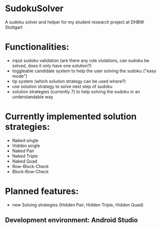 # SudokuSolver
A sudoku solver and helper for my student research project at DHBW Stuttgart

# Functionalities:
- input sudoku validation (are there any rule violations, can sudoku be solved, does it only have one solution?)
- toggleable candidate system to help the user solving the sudoku ("easy mode")
- tip system (which solution strategy can be used where?)
- use solution strategy to solve next step of sudoku 
- solution strategies (currently 7) to help solving the sudoku in an understandable way

# Currently implemented solution strategies:
- Naked single
- Hidden single
- Naked Pair
- Naked Triple
- Naked Quad
- Row-Block-Check
- Block-Row-Check

# Planned features:
- new Solving strategies (Hidden Pair, Hidden Triple, Hidden Quad)

## Development environment: Android Studio
